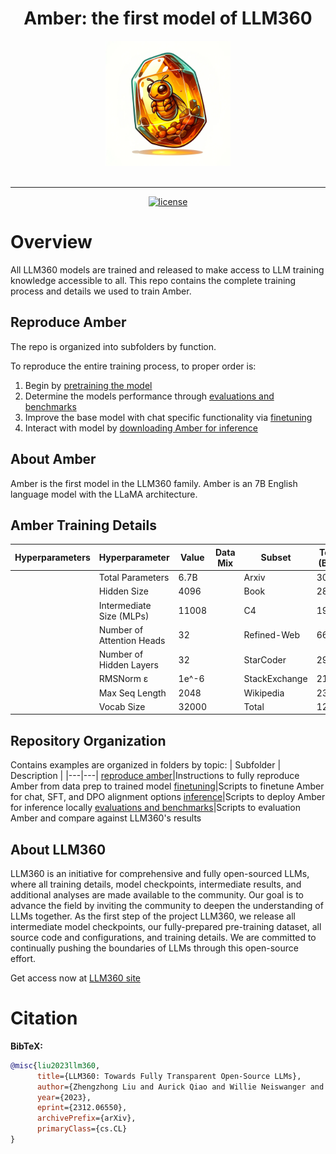 <h1 align="center">Amber: the first model of LLM360</h1>

<div align="center">
   <img src="amber_logo.png" alt="amber logo" width="200"><br><br>
</div>

---

<p align="center">
   <a href="https://github.com/LLM360/Analysis360/blob/dev/LICENSE"><img src="https://img.shields.io/badge/License-Apache_2.0-blue.svg" alt="license"></a>
</p>

# Overview

All LLM360 models are trained and released to make access to LLM training knowledge accessible to all. This repo contains the complete training process and details we used to train Amber. 

## Reproduce Amber
The repo is organized into subfolders by function. 

To reproduce the entire training process, to proper order is:
1. Begin by [pretraining the model](./reproduce-amber) 
2. Determine the models performance through [evaluations and benchmarks](./evaluations)
3. Improve the base model with chat specific functionality via [finetuning](./finetuning)
4. Interact with model by [downloading Amber for inference](./inference)

## About Amber
Amber is the first model in the LLM360 family. Amber is an 7B English language model with the LLaMA architecture.

## Amber Training Details

| Hyperparameters      | Hyperparameter      | Value | Data Mix      | Subset      | Tokens (Billion) |
| ----------- | ----------- | ----------- | ----------- | ----------- | ----------- |
|| Total Parameters      | 6.7B       || Arxiv      | 30.00       |
|| Hidden Size   | 4096        || Book   | 28.86        |
|| Intermediate Size (MLPs)   | 11008        || C4   | 197.67        |
|| Number of Attention Heads   | 32        || Refined-Web   | 665.01        |
|| Number of Hidden Layers  | 32        || StarCoder   | 291.92        |
|| RMSNorm ɛ  | 1e^-6        || StackExchange   | 21.75        |
|| Max Seq Length   | 2048        || Wikipedia   | 23.90        |
|| Vocab Size | 32000 || Total | 1259.13 |



## Repository Organization

Contains examples are organized in folders by topic:
| Subfolder | Description |
|---|---|
[reproduce amber](./reproduce-amber)|Instructions to fully reproduce Amber from data prep to trained model
[finetuning](./finetuning)|Scripts to finetune Amber for chat, SFT, and DPO alignment options
[inference](./inference)|Scripts to deploy Amber for inference locally
[evaluations and benchmarks](./evaluations)|Scripts to evaluation Amber and compare against LLM360's results

## About LLM360
LLM360 is an initiative for comprehensive and fully open-sourced LLMs, 
where all training details, model checkpoints, intermediate results, and 
additional analyses are made available to the community. Our goal is to advance 
the field by inviting the community to deepen the understanding of LLMs 
together. As the first step of the project LLM360, we release all intermediate 
model checkpoints, our fully-prepared pre-training dataset, all source code and
configurations, and training details. We are
committed to continually pushing the boundaries of LLMs through this open-source 
effort.

Get access now at [LLM360 site](https://www.llm360.ai/)

# Citation

**BibTeX:**

```bibtex
@misc{liu2023llm360,
      title={LLM360: Towards Fully Transparent Open-Source LLMs}, 
      author={Zhengzhong Liu and Aurick Qiao and Willie Neiswanger and Hongyi Wang and Bowen Tan and Tianhua Tao and Junbo Li and Yuqi Wang and Suqi Sun and Omkar Pangarkar and Richard Fan and Yi Gu and Victor Miller and Yonghao Zhuang and Guowei He and Haonan Li and Fajri Koto and Liping Tang and Nikhil Ranjan and Zhiqiang Shen and Xuguang Ren and Roberto Iriondo and Cun Mu and Zhiting Hu and Mark Schulze and Preslav Nakov and Tim Baldwin and Eric P. Xing},
      year={2023},
      eprint={2312.06550},
      archivePrefix={arXiv},
      primaryClass={cs.CL}
}
```
